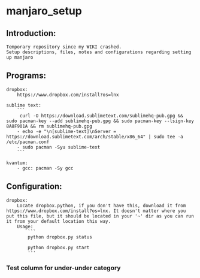 # manjaro_setup

## Introduction:
	Temporary repository since my WIKI crashed.
	Setup descriptions, files, notes and configurations regarding setting up manjaro

## Programs:
	dropbox: 
		https://www.dropbox.com/install?os=lnx

	sublime text:
		```
		 curl -O https://download.sublimetext.com/sublimehq-pub.gpg && sudo pacman-key --add sublimehq-pub.gpg && sudo pacman-key --lsign-key 8A8F901A && rm sublimehq-pub.gpg
		- echo -e "\n[sublime-text]\nServer = https://download.sublimetext.com/arch/stable/x86_64" | sudo tee -a /etc/pacman.conf
		- sudo pacman -Syu sublime-text
		```

	kvantum:
		- gcc: pacman -Sy gcc
## Configuration:
	dropbox:
		Locate dropbox.python, if you don't have this, download it from https://www.dropbox.com/install?os=lnx. It doesn't matter where you put this file, but it should be located in your '~' dir as you can run it from your default location this way.
		Usage:
			```
			python dropbox.py status

			python dropbox.py start
			'''
### Test column for under-under category